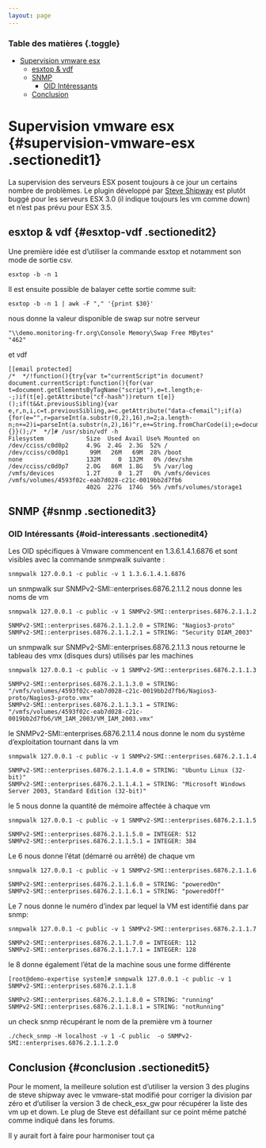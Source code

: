 ```yaml
---
layout: page
---
```


### Table des matières {.toggle}

-   [Supervision vmware esx](vmware_esx.html#supervision-vmware-esx)
    -   [esxtop & vdf](vmware_esx.html#esxtop-vdf)
    -   [SNMP](vmware_esx.html#snmp)
        -   [OID Intéressants](vmware_esx.html#oid-interessants)
    -   [Conclusion](vmware_esx.html#conclusion)

Supervision vmware esx {#supervision-vmware-esx .sectionedit1}
======================

La supervision des serveurs ESX posent toujours à ce jour un certains
nombre de problèmes. Le plugin développé par [Steve
Shipway](http://www.steveshipway.org/forum/viewforum.php?f=28 "http://www.steveshipway.org/forum/viewforum.php?f=28")
est plutôt buggé pour les serveurs ESX 3.0 (il indique toujours les vm
comme down) et n’est pas prévu pour ESX 3.5.

esxtop & vdf {#esxtop-vdf .sectionedit2}
------------

Une première idée est d’utiliser la commande esxtop et notamment son
mode de sortie csv.

~~~
esxtop -b -n 1
~~~

Il est ensuite possible de balayer cette sortie comme suit:

~~~
esxtop -b -n 1 | awk -F "," '{print $30}'
~~~

nous donne la valeur disponible de swap sur notre serveur

~~~
"\\demo.monitoring-fr.org\Console Memory\Swap Free MBytes"
"462"
~~~

et vdf

~~~
[[email protected]
/*  */!function(){try{var t="currentScript"in document?document.currentScript:function(){for(var t=document.getElementsByTagName("script"),e=t.length;e--;)if(t[e].getAttribute("cf-hash"))return t[e]}();if(t&&t.previousSibling){var e,r,n,i,c=t.previousSibling,a=c.getAttribute("data-cfemail");if(a){for(e="",r=parseInt(a.substr(0,2),16),n=2;a.length-n;n+=2)i=parseInt(a.substr(n,2),16)^r,e+=String.fromCharCode(i);e=document.createTextNode(e),c.parentNode.replaceChild(e,c)}}}catch(u){}}();/*  */]# /usr/sbin/vdf -h
Filesystem            Size  Used Avail Use% Mounted on
/dev/cciss/c0d0p2     4.9G  2.4G  2.3G  52% /
/dev/cciss/c0d0p1      99M   26M   69M  28% /boot
none                  132M     0  132M   0% /dev/shm
/dev/cciss/c0d0p7     2.0G   86M  1.8G   5% /var/log
/vmfs/devices         1.2T     0  1.2T   0% /vmfs/devices
/vmfs/volumes/4593f02c-eab7d028-c21c-0019bb2d7fb6
                      402G  227G  174G  56% /vmfs/volumes/storage1
~~~

SNMP {#snmp .sectionedit3}
----

### OID Intéressants {#oid-interessants .sectionedit4}

Les OID spécifiques à Vmware commencent en 1.3.6.1.4.1.6876 et sont
visibles avec la commande snmpwalk suivante :

~~~
snmpwalk 127.0.0.1 -c public -v 1 1.3.6.1.4.1.6876
~~~

un snmpwalk sur SNMPv2-SMI::enterprises.6876.2.1.1.2 nous donne les noms
de vm

~~~
snmpwalk 127.0.0.1 -c public -v 1 SNMPv2-SMI::enterprises.6876.2.1.1.2

SNMPv2-SMI::enterprises.6876.2.1.1.2.0 = STRING: "Nagios3-proto"
SNMPv2-SMI::enterprises.6876.2.1.1.2.1 = STRING: "Security DIAM_2003"
~~~

un snmpwalk sur SNMPv2-SMI::enterprises.6876.2.1.1.3 nous retourne le
tableau des vmx (disques durs) utilisés par les machines

~~~
snmpwalk 127.0.0.1 -c public -v 1 SNMPv2-SMI::enterprises.6876.2.1.1.3

SNMPv2-SMI::enterprises.6876.2.1.1.3.0 = STRING: "/vmfs/volumes/4593f02c-eab7d028-c21c-0019bb2d7fb6/Nagios3-proto/Nagios3-proto.vmx"
SNMPv2-SMI::enterprises.6876.2.1.1.3.1 = STRING: "/vmfs/volumes/4593f02c-eab7d028-c21c-0019bb2d7fb6/VM_IAM_2003/VM_IAM_2003.vmx"
~~~

le SNMPv2-SMI::enterprises.6876.2.1.1.4 nous donne le nom du système
d’exploitation tournant dans la vm

~~~
snmpwalk 127.0.0.1 -c public -v 1 SNMPv2-SMI::enterprises.6876.2.1.1.4

SNMPv2-SMI::enterprises.6876.2.1.1.4.0 = STRING: "Ubuntu Linux (32-bit)"
SNMPv2-SMI::enterprises.6876.2.1.1.4.1 = STRING: "Microsoft Windows Server 2003, Standard Edition (32-bit)"
~~~

le 5 nous donne la quantité de mémoire affectée à chaque vm

~~~
snmpwalk 127.0.0.1 -c public -v 1 SNMPv2-SMI::enterprises.6876.2.1.1.5

SNMPv2-SMI::enterprises.6876.2.1.1.5.0 = INTEGER: 512
SNMPv2-SMI::enterprises.6876.2.1.1.5.1 = INTEGER: 384
~~~

Le 6 nous donne l’état (démarré ou arrêté) de chaque vm

~~~
snmpwalk 127.0.0.1 -c public -v 1 SNMPv2-SMI::enterprises.6876.2.1.1.6

SNMPv2-SMI::enterprises.6876.2.1.1.6.0 = STRING: "poweredOn"
SNMPv2-SMI::enterprises.6876.2.1.1.6.1 = STRING: "poweredOff"
~~~

Le 7 nous donne le numéro d’index par lequel la VM est identifié dans
par snmp:

~~~
snmpwalk 127.0.0.1 -c public -v 1 SNMPv2-SMI::enterprises.6876.2.1.1.7

SNMPv2-SMI::enterprises.6876.2.1.1.7.0 = INTEGER: 112
SNMPv2-SMI::enterprises.6876.2.1.1.7.1 = INTEGER: 128
~~~

le 8 donne également l’état de la machine sous une forme différente

~~~
[root@demo-expertise system]# snmpwalk 127.0.0.1 -c public -v 1 SNMPv2-SMI::enterprises.6876.2.1.1.8

SNMPv2-SMI::enterprises.6876.2.1.1.8.0 = STRING: "running"
SNMPv2-SMI::enterprises.6876.2.1.1.8.1 = STRING: "notRunning"
~~~

un check snmp récupérant le nom de la première vm à tourner

~~~
./check_snmp -H localhost -v 1 -C public  -o SNMPv2-SMI::enterprises.6876.2.1.1.2.0
~~~

Conclusion {#conclusion .sectionedit5}
----------

Pour le moment, la meilleure solution est d’utiliser la version 3 des
plugins de steve shipway avec le vmware-stat modifié pour corriger la
division par zéro et d’utiliser la version 3 de check\_esx\_gw pour
récupérer la liste des vm up et down. Le plug de Steve est défaillant
sur ce point même patché comme indiqué dans les forums.

Il y aurait fort à faire pour harmoniser tout ça
